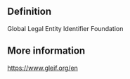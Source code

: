 ## Definition
Global Legal Entity Identifier Foundation

## More information
https://www.gleif.org/en